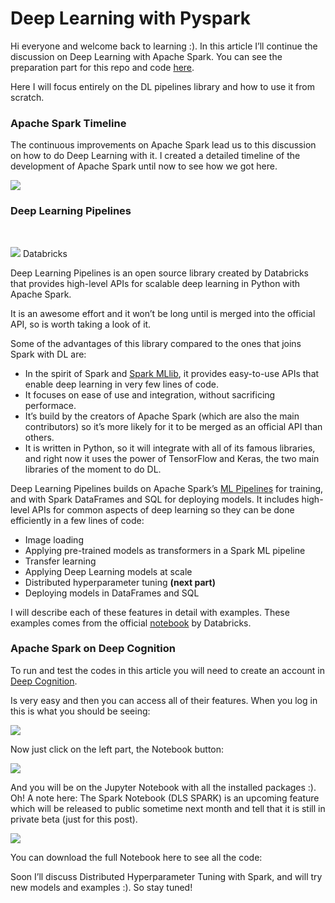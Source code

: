 # Deep Learning with Pyspark

Hi everyone and welcome back to learning :). In this article I’ll continue the
discussion on Deep Learning with Apache Spark. You can see the preparation part for this repo and code 
[here](https://towardsdatascience.com/deep-learning-with-apache-spark-part-1-6d397c16abd).

Here I will focus entirely on the DL pipelines library and how to use it
from scratch. 

### Apache Spark Timeline

The continuous improvements on Apache Spark lead us to this discussion on how to
do Deep Learning with it. I created a detailed timeline of the development of
Apache Spark until now to see how we got here.

![](https://cdn-images-1.medium.com/max/2000/1*dtLoj7pHnbT_rVmv5Y6yFA.png)

### Deep Learning Pipelines

<br> 

![](https://cdn-images-1.medium.com/max/1600/1*6gBbuSw5qH34uI7GF4p97A.png)
<span class="figcaption_hack">Databricks</span>

Deep Learning Pipelines is an open source library created by Databricks that
provides high-level APIs for scalable deep learning in Python with Apache Spark.

It is an awesome effort and it won’t be long until is merged into the official
API, so is worth taking a look of it.

Some of the advantages of this library compared to the ones that joins Spark
with DL are:

* In the spirit of Spark and [Spark MLlib](https://spark.apache.org/mllib/), it
provides easy-to-use APIs that enable deep learning in very few lines of code.
* It focuses on ease of use and integration, without sacrificing performace.
* It’s build by the creators of Apache Spark (which are also the main
contributors) so it’s more likely for it to be merged as an official API than
others.
* It is written in Python, so it will integrate with all of its famous libraries,
and right now it uses the power of TensorFlow and Keras, the two main libraries
of the moment to do DL.

Deep Learning Pipelines builds on Apache Spark’s [ML
Pipelines](https://spark.apache.org/docs/latest/ml-pipeline.html) for training,
and with Spark DataFrames and SQL for deploying models. It includes high-level
APIs for common aspects of deep learning so they can be done efficiently in a
few lines of code:

* Image loading
* Applying pre-trained models as transformers in a Spark ML pipeline
* Transfer learning
* Applying Deep Learning models at scale
* Distributed hyperparameter tuning **(next part)**
* Deploying models in DataFrames and SQL

I will describe each of these features in detail with examples. These examples
comes from the official
[notebook](https://databricks-prod-cloudfront.cloud.databricks.com/public/4027ec902e239c93eaaa8714f173bcfc/5669198905533692/3647723071348946/3983381308530741/latest.html)
by Databricks.

### Apache Spark on Deep Cognition

To run and test the codes in this article you will need to create an account in
[Deep Cognition](http://deepcognition.ai/register/). 

Is very easy and then you can access all of their features. When you log in this
is what you should be seeing:

![](https://cdn-images-1.medium.com/max/2000/1*8ijqj85Tjscv9xpXjHfEFA.png)

Now just click on the left part, the Notebook button:

![](https://cdn-images-1.medium.com/max/1600/1*mnMlcYuO2U-KzRvYSuj-Cw.png)

And you will be on the Jupyter Notebook with all the installed packages :). Oh!
A note here: The Spark Notebook (DLS SPARK) is an upcoming feature which will be
released to public sometime next month and tell that it is still in private beta
(just for this post).

![](https://cdn-images-1.medium.com/max/1600/1*cbQSGKgPDBNoBfGdDJqESg.png)

You can download the full Notebook here to see all the code:


Soon I’ll discuss Distributed Hyperparameter Tuning with Spark, and
will try new models and examples :). So stay tuned!
